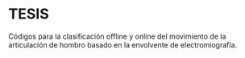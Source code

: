 # TESIS
Códigos para la clasificación offline y online del movimiento de la articulación de hombro basado en la envolvente de electromiografía.
